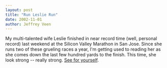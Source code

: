 ```yaml
--- 
layout: post
title: "Run Leslie Run"
date: 2002-11-01
author: Jeffrey Veen
---
```

My multi-talented wife Leslie finished in near record time (well, personal record) last weekend at the Silicon Valley Marathon in San Jose. Since she runs two of these grueling races a year, I'm getting used to reading her as she comes down the last few hundred yards to the finish. This time, she look strong -- really strong. <a href="http://veen.com/jeff/leslie_svmarathon.jpg">See for yourself</a>.
&#8203;